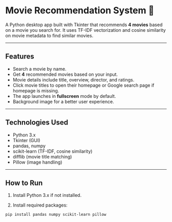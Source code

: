 # Movie Recommendation System 🚀

A Python desktop app built with Tkinter that recommends **4 movies** based on a movie you search for. It uses TF-IDF vectorization and cosine similarity on movie metadata to find similar movies.

---

## Features

- Search a movie by name.
- Get **4** recommended movies based on your input.
- Movie details include title, overview, director, and ratings.
- Click movie titles to open their homepage or Google search page if homepage is missing.
- The app launches in **fullscreen** mode by default.
- Background image for a better user experience.

---

## Technologies Used

- Python 3.x
- Tkinter (GUI)
- pandas, numpy
- scikit-learn (TF-IDF, cosine similarity)
- difflib (movie title matching)
- Pillow (image handling)

---

## How to Run

1. Install Python 3.x if not installed.

2. Install required packages:

```bash
pip install pandas numpy scikit-learn pillow
